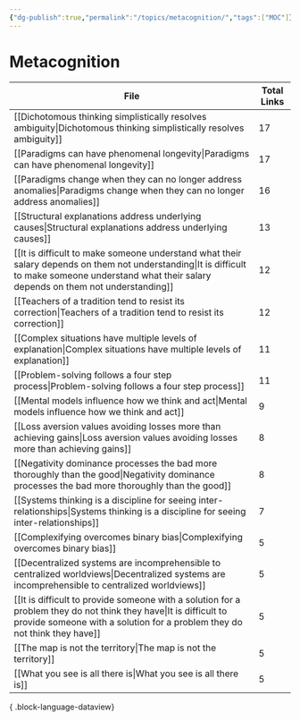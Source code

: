 ```yaml
---
{"dg-publish":true,"permalink":"/topics/metacognition/","tags":["MOC"]}
---
```


# Metacognition

| File                                                                                                                                                                                                  | Total Links |
| ----------------------------------------------------------------------------------------------------------------------------------------------------------------------------------------------------- | ----------- |
| [[Dichotomous thinking simplistically resolves ambiguity\|Dichotomous thinking simplistically resolves ambiguity]]                                                                                 | 17          |
| [[Paradigms can have phenomenal longevity\|Paradigms can have phenomenal longevity]]                                                                                                               | 17          |
| [[Paradigms change when they can no longer address anomalies\|Paradigms change when they can no longer address anomalies]]                                                                         | 16          |
| [[Structural explanations address underlying causes\|Structural explanations address underlying causes]]                                                                                           | 13          |
| [[It is difficult to make someone understand what their salary depends on them not understanding\|It is difficult to make someone understand what their salary depends on them not understanding]] | 12          |
| [[Teachers of a tradition tend to resist its correction\|Teachers of a tradition tend to resist its correction]]                                                                                   | 12          |
| [[Complex situations have multiple levels of explanation\|Complex situations have multiple levels of explanation]]                                                                                 | 11          |
| [[Problem-solving follows a four step process\|Problem-solving follows a four step process]]                                                                                                       | 11          |
| [[Mental models influence how we think and act\|Mental models influence how we think and act]]                                                                                                     | 9           |
| [[Loss aversion values avoiding losses more than achieving gains\|Loss aversion values avoiding losses more than achieving gains]]                                                                 | 8           |
| [[Negativity dominance processes the bad more thoroughly than the good\|Negativity dominance processes the bad more thoroughly than the good]]                                                     | 8           |
| [[Systems thinking is a discipline for seeing inter-relationships\|Systems thinking is a discipline for seeing inter-relationships]]                                                               | 7           |
| [[Complexifying overcomes binary bias\|Complexifying overcomes binary bias]]                                                                                                                       | 5           |
| [[Decentralized systems are incomprehensible to centralized worldviews\|Decentralized systems are incomprehensible to centralized worldviews]]                                                     | 5           |
| [[It is difficult to provide someone with a solution for a problem they do not think they have\|It is difficult to provide someone with a solution for a problem they do not think they have]]     | 5           |
| [[The map is not the territory\|The map is not the territory]]                                                                                                                                     | 5           |
| [[What you see is all there is\|What you see is all there is]]                                                                                                                                     | 5           |

{ .block-language-dataview}

